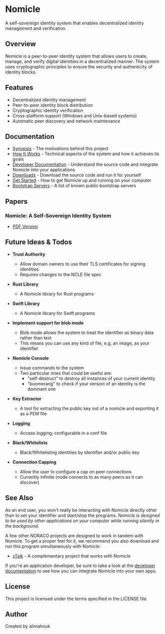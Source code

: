 # Nomicle

A self-sovereign identity system that enables decentralized identity management and verification.

## Overview

Nomicle is a peer-to-peer identity system that allows users to create, manage, and verify digital identities in a decentralized manner. The system uses cryptographic principles to ensure the security and authenticity of identity blocks.

## Features

- Decentralized identity management
- Peer-to-peer identity block distribution
- Cryptographic identity verification
- Cross-platform support (Windows and Unix-based systems)
- Automatic peer discovery and network maintenance

## Documentation

- [Synopsis](docs/synopsis.md) - The motivations behind this project
- [How It Works](docs/info.md) - Technical aspects of the system and how it achieves its goals
- [Developer Documentation](docs/developer/) - Understand the source code and integrate Nomicle into your applications
- [Downloads](docs/download.md) - Download the source code and run it for yourself
- [Get Started](docs/tutorial.md) - How to get Nomicle up and running on your computer
- [Bootstrap Servers](docs/bootstrap.md) - A list of known public bootstrap servers

## Papers

### Nomicle: A Self-Sovereign Identity System

- [PDF Version](docs/Nomicle.pdf)

## Future Ideas & Todos

- **Trust Authority**
  - Allow domain owners to use their TLS certificates for signing identities
  - Requires changes to the NCLE file spec

- **Rust Library**
  - A Nomicle library for Rust programs

- **Swift Library**
  - A Nomicle library for Swift programs

- **Implement support for blob mode**
  - Blob mode allows the system to treat the identifier as binary data rather than text
  - This means you can use any kind of file, e.g. an image, as your identifier

- **Nomicle Console**
  - Issue commands to the system
  - Two particular ones that could be useful are:
    - "self-destruct" to destroy all instances of your current identity
    - "boomerang" to check if your version of an identity is the dominant one

- **Key Extractor**
  - A tool for extracting the public key out of a nomicle and exporting it as a PEM file

- **Logging**
  - Access logging; configurable in a conf file

- **Black/Whitelists**
  - Black/Whitelisting identities by identifier and/or public key

- **Connection Capping**
  - Allow the user to configure a cap on peer connections
  - Currently infinite (node connects to as many peers as it can discover)

## See Also

As an end user, you won't really be interacting with Nomicle directly other than to set your identifier and start/stop the programs. *Nomicle is designed to be used by other applications on your computer while running silently in the background.*

A few other NORACO projects are designed to work in tandem with Nomicle. To get a proper feel for it, we recommend you also download and run this program simultaneously with Nomicle:

- [xTalk](https://github.com/alimahouk/xtalk) - A complementary project that works with Nomicle

If you're an application developer, be sure to take a look at the [developer documentation](docs/developer/) to see how you can integrate Nomicle into your own apps.

## License

This project is licensed under the terms specified in the LICENSE file.

## Author

Created by alimahouk
